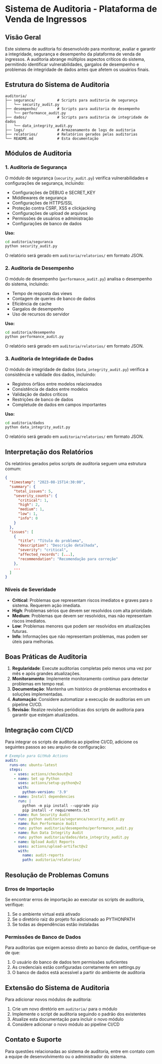 # Sistema de Auditoria - Plataforma de Venda de Ingressos

## Visão Geral

Este sistema de auditoria foi desenvolvido para monitorar, avaliar e garantir a integridade, segurança e desempenho da plataforma de venda de ingressos. A auditoria abrange múltiplos aspectos críticos do sistema, permitindo identificar vulnerabilidades, gargalos de desempenho e problemas de integridade de dados antes que afetem os usuários finais.

## Estrutura do Sistema de Auditoria

```
auditoria/
├── seguranca/          # Scripts para auditoria de segurança
│   └── security_audit.py
├── desempenho/         # Scripts para auditoria de desempenho
│   └── performance_audit.py
├── dados/              # Scripts para auditoria de integridade de dados
│   └── data_integrity_audit.py
├── logs/               # Armazenamento de logs de auditoria
├── relatorios/         # Relatórios gerados pelas auditorias
└── README.md           # Esta documentação
```

## Módulos de Auditoria

### 1. Auditoria de Segurança

O módulo de segurança (`security_audit.py`) verifica vulnerabilidades e configurações de segurança, incluindo:

- Configurações de DEBUG e SECRET_KEY
- Middlewares de segurança
- Configurações de HTTPS/SSL
- Proteção contra CSRF, XSS e clickjacking
- Configurações de upload de arquivos
- Permissões de usuários e administração
- Configurações de banco de dados

**Uso:**
```bash
cd auditoria/seguranca
python security_audit.py
```

O relatório será gerado em `auditoria/relatorios/` em formato JSON.

### 2. Auditoria de Desempenho

O módulo de desempenho (`performance_audit.py`) analisa o desempenho do sistema, incluindo:

- Tempo de resposta das views
- Contagem de queries de banco de dados
- Eficiência de cache
- Gargalos de desempenho
- Uso de recursos do servidor

**Uso:**
```bash
cd auditoria/desempenho
python performance_audit.py
```

O relatório será gerado em `auditoria/relatorios/` em formato JSON.

### 3. Auditoria de Integridade de Dados

O módulo de integridade de dados (`data_integrity_audit.py`) verifica a consistência e validade dos dados, incluindo:

- Registros órfãos entre modelos relacionados
- Consistência de dados entre modelos
- Validação de dados críticos
- Restrições de banco de dados
- Completude de dados em campos importantes

**Uso:**
```bash
cd auditoria/dados
python data_integrity_audit.py
```

O relatório será gerado em `auditoria/relatorios/` em formato JSON.

## Interpretação dos Relatórios

Os relatórios gerados pelos scripts de auditoria seguem uma estrutura comum:

```json
{
  "timestamp": "2023-08-15T14:30:00",
  "summary": {
    "total_issues": 5,
    "severity_counts": {
      "critical": 1,
      "high": 2,
      "medium": 1,
      "low": 1,
      "info": 0
    }
  },
  "issues": [
    {
      "title": "Título do problema",
      "description": "Descrição detalhada",
      "severity": "critical",
      "affected_records": [...],
      "recommendation": "Recomendação para correção"
    },
    ...
  ]
}
```

### Níveis de Severidade

- **Critical**: Problemas que representam riscos imediatos e graves para o sistema. Requerem ação imediata.
- **High**: Problemas sérios que devem ser resolvidos com alta prioridade.
- **Medium**: Problemas que devem ser resolvidos, mas não representam riscos imediatos.
- **Low**: Problemas menores que podem ser resolvidos em atualizações futuras.
- **Info**: Informações que não representam problemas, mas podem ser úteis para melhorias.

## Boas Práticas de Auditoria

1. **Regularidade**: Execute auditorias completas pelo menos uma vez por mês e após grandes atualizações.
2. **Monitoramento**: Implemente monitoramento contínuo para detectar problemas em tempo real.
3. **Documentação**: Mantenha um histórico de problemas encontrados e soluções implementadas.
4. **Automação**: Considere automatizar a execução de auditorias em um pipeline CI/CD.
5. **Revisão**: Realize revisões periódicas dos scripts de auditoria para garantir que estejam atualizados.

## Integração com CI/CD

Para integrar os scripts de auditoria ao pipeline CI/CD, adicione os seguintes passos ao seu arquivo de configuração:

```yaml
# Exemplo para GitHub Actions
audit:
  runs-on: ubuntu-latest
  steps:
    - uses: actions/checkout@v2
    - name: Set up Python
      uses: actions/setup-python@v2
      with:
        python-version: '3.9'
    - name: Install dependencies
      run: |
        python -m pip install --upgrade pip
        pip install -r requirements.txt
    - name: Run Security Audit
      run: python auditoria/seguranca/security_audit.py
    - name: Run Performance Audit
      run: python auditoria/desempenho/performance_audit.py
    - name: Run Data Integrity Audit
      run: python auditoria/dados/data_integrity_audit.py
    - name: Upload Audit Reports
      uses: actions/upload-artifact@v2
      with:
        name: audit-reports
        path: auditoria/relatorios/
```

## Resolução de Problemas Comuns

### Erros de Importação

Se encontrar erros de importação ao executar os scripts de auditoria, verifique:

1. Se o ambiente virtual está ativado
2. Se o diretório raiz do projeto foi adicionado ao PYTHONPATH
3. Se todas as dependências estão instaladas

### Permissões de Banco de Dados

Para auditorias que exigem acesso direto ao banco de dados, certifique-se de que:

1. O usuário do banco de dados tem permissões suficientes
2. As credenciais estão configuradas corretamente em settings.py
3. O banco de dados está acessível a partir do ambiente de auditoria

## Extensão do Sistema de Auditoria

Para adicionar novos módulos de auditoria:

1. Crie um novo diretório em `auditoria/` para o módulo
2. Implemente o script de auditoria seguindo o padrão dos existentes
3. Atualize esta documentação para incluir o novo módulo
4. Considere adicionar o novo módulo ao pipeline CI/CD

## Contato e Suporte

Para questões relacionadas ao sistema de auditoria, entre em contato com a equipe de desenvolvimento ou o administrador do sistema.